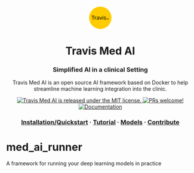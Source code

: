 <p align="center">
  <a href="https://travis-med-ai.github.io">
    <img alt="Travis AI" src="https://raw.githubusercontent.com/Travis-Med-AI/med-ai/master/logo.svg" width="60" />
  </a>
</p>
<h1 align="center">
  Travis Med AI
</h1>

<h3 align="center">
  Simplified AI in a clinical Setting
</h3>
<p align="center">
  Travis Med AI is an open source AI framework based on Docker to help streamline machine learning integration into the clinic.
</p>
<p align="center">
  <a href="https://github.com/travis-med-ai/med-ai/blob/master/LICENSE.md">
    <img src="https://img.shields.io/badge/license-ASL-blue.svg" alt="Travis Med AI is released under the MIT license." />
  </a>
  <a href="https://travis-med-ai.github.io/contributing/how-to-contribute/">
    <img src="https://img.shields.io/badge/PRs-welcome-brightgreen.svg" alt="PRs welcome!" />
  </a>
    <a href="https://travis-med-ai.github.io/med-ai-runner">
    <img src="https://github.com/Travis-Med-AI/med-ai-runner/workflows/Documentation/badge.svg" alt="Documentation" />
  </a>
</p>

<h3 align="center">
  <a href="https://travis-med-ai.github.io/installation">Installation/Quickstart</a>
  <span> · </span>
  <a href="https://travis-med-ai.github.io/tutorial">Tutorial</a>
  <span> · </span>
  <a href="https://travis-med-ai.github.io/models">Models</a>
  <span> · </span>
  <a href="https://travis-med-ai.github.io/contributing/how-to-contribute/">Contribute</a>
</h3>

# med_ai_runner
A framework for running your deep learning models in practice
